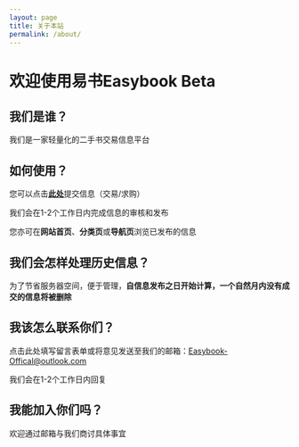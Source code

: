 ```yaml
---
layout: page
title: 关于本站
permalink: /about/
---
```


#  欢迎使用易书Easybook Beta

## 我们是谁？

我们是一家轻量化的二手书交易信息平台

## 如何使用？

您可以点击[**此处**](https://forms.office.com/Pages/ResponsePage.aspx?id=DQSIkWdsW0yxEjajBLZtrQAAAAAAAAAAAAMAACvs5QdUQlBCVTBCVTM2SEQ4TEVNRFNQQVNQRVlCVS4u "**此处**")提交信息（交易/求购）

我们会在1-2个工作日内完成信息的审核和发布

您亦可在**网站首页**、**分类页**或**导航页**浏览已发布的信息

## 我们会怎样处理历史信息？

为了节省服务器空间，便于管理，**自信息发布之日开始计算，一个自然月内没有成交的信息将被删除**

## 我该怎么联系你们？

点击此处填写留言表单或将意见发送至我们的邮箱：Easybook-Offical@outlook.com

我们会在1-2个工作日内回复

## 我能加入你们吗？

欢迎通过邮箱与我们商讨具体事宜

